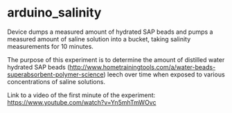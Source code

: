 # arduino_salinity
Device dumps a measured amount of hydrated SAP beads and pumps a measured amount of saline solution into a bucket, taking salinity measurements for 10 minutes.

The purpose of this experiment is to determine the amount of distilled water hydrated SAP beads (http://www.hometrainingtools.com/a/water-beads-superabsorbent-polymer-science) leech over time when exposed to various concentrations of saline solutions.

Link to a video of the first minute of the experiment: https://www.youtube.com/watch?v=Yn5mhTmWOvc
